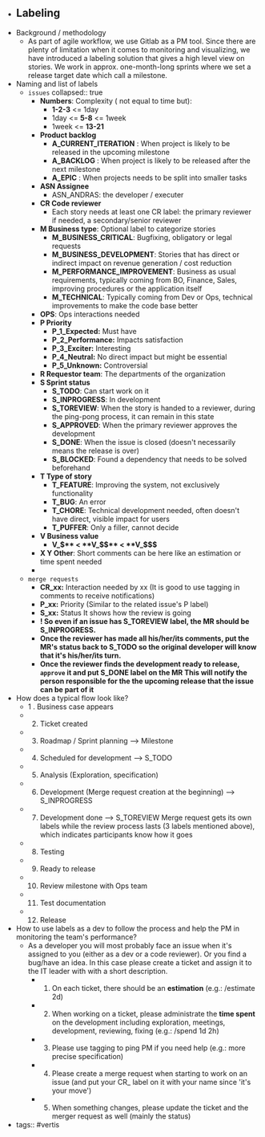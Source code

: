 - ## Labeling
- Background / methodology
	- As part of agile workflow, we use Gitlab as a PM tool.
	  Since there are plenty of limitation when it comes to monitoring and visualizing, we have introduced a labeling solution that gives a high level view on stories.
	  We work in approx. one-month-long sprints where we set a release target date which call a milestone.
- Naming and list of labels
	- `issues`
	  collapsed:: true
		- **Numbers**: Complexity ( not equal to time but):
			- **1-2-3** <= 1day
			- 1day <= **5-8** <= 1week
			- 1week <= **13-21**
		- **Product backlog**
			- **A_CURRENT_ITERATION** : When project is likely to be released in the upcoming milestone
			- **A_BACKLOG** : When project is likely to be released after the next milestone
			- **A_EPIC** : When projects needs to be split into smaller tasks
		- **ASN Assignee**
			- ASN_ANDRAS: the developer / executer
		- **CR Code reviewer**
			- Each story needs at least one CR label: the primary reviewer if needed, a secondary/senior reviewer
		- **M Business type**: Optional label to categorize stories
			- **M_BUSINESS_CRITICAL**: Bugfixing, obligatory or legal requests
			- **M_BUSINESS_DEVELOPMENT**: Stories that has direct or indirect impact on revenue generation / cost reduction
			- **M_PERFORMANCE_IMPROVEMENT**: Business as usual requirements, typically coming from BO, Finance, Sales, improving procedures or the application itself
			- **M_TECHNICAL**: Typically coming from Dev or Ops, technical improvements to make the code base better
		- **OPS**: Ops interactions needed
		- **P Priority**
			- **P_1_Expected:** Must have
			- **P_2_Performance:** Impacts satisfaction
			- **P_3_Exciter:** Interesting
			- **P_4_Neutral:** No direct impact but might be essential
			- **P_5_Unknown:** Controversial
		- **R Requestor team**: The departments of the organization
		- **S Sprint status**
			- **S_TODO**: Can start work on it
			- **S_INPROGRESS**: In development
			- **S_TOREVIEW**: When the story is handed to a reviewer, during the ping-pong process, it can remain in this state
			- **S_APPROVED**: When the primary reviewer approves the development
			- **S_DONE**: When the issue is closed (doesn't necessarily means the release is over)
			- **S_BLOCKED**: Found a dependency that needs to be solved beforehand
		- **T Type of story**
			- **T_FEATURE**: Improving the system, not exclusively functionality
			- **T_BUG**: An error
			- **T_CHORE**: Technical development needed, often doesn't have direct, visible impact for users
			- **T_PUFFER**: Only a filler, cannot decide
		- **V Business value**
			- **V_$** < **V_$$** < **V_$$$**
		- **X Y Other**: Short comments can be here like an estimation or time spent needed
		-
	- `merge requests`
		- **CR_xx:** Interaction needed by xx (It is good to use tagging in comments to receive notifications)
		- **P_xx:** Priority (Similar to the related issue's P label)
		- **S_xx:** Status It shows how the review is going
		- **! So even if an issue has S_TOREVIEW label, the MR should be S_INPROGRESS.**
		- **Once the reviewer has made all his/her/its comments, put the MR's status back to S_TODO so the original developer will know that it's his/her/its turn.**
		- **Once the reviewer finds the development ready to release, `approve` it and put S_DONE label on the MR This will notify the person responsible for the the upcoming release that the issue can be part of it**
- How does a typical flow look like?
	- 1 . Business case appears
	- 2. Ticket created
	- 3. Roadmap / Sprint planning —> Milestone
	- 4. Scheduled for development —> S_TODO
	- 5. Analysis (Exploration, specification)
	- 6. Development (Merge request creation at the beginning) —> S_INPROGRESS
	- 7. Development done —> S_TOREVIEW
	  Merge request gets its own labels while the review process lasts (3 labels mentioned above), which indicates participants know how it goes
	- 8. Testing
	- 9. Ready to release
	- 10. Review milestone with Ops team
	- 11. Test documentation
	- 12. Release
- How to use labels as a dev to follow the process and help the PM in monitoring the team's performance?
	- As a developer you will most probably face an issue when it's assigned to you (either as a dev or a code reviewer). Or you find a bug/have an idea. In this case please create a ticket and assign it to the IT leader with with a short description.
		- 1. On each ticket, there should be an **estimation** (e.g.: /estimate 2d)
		- 2. When working on a ticket, please administrate the **time spent** on the development including exploration, meetings, development, reviewing, fixing (e.g.: /spend 1d 2h)
		- 3. Please use tagging to ping PM if you need help (e.g.: more precise specification)
		- 4. Please create a merge request when starting to work on an issue (and put your CR_ label on it with your name since 'it's your move')
		- 5. When something changes, please update the ticket and the merger request as well (mainly the status)
- tags:: #vertis
